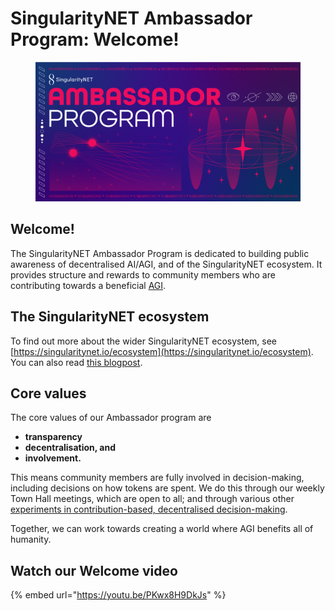 # SingularityNET Ambassador Program: Welcome!

<figure><img src=".gitbook/assets/Screenshot from 2023-04-15 00-46-38.png" alt=""><figcaption></figcaption></figure>

## Welcome!

The SingularityNET Ambassador Program is dedicated to building public awareness of decentralised AI/AGI, and of the SingularityNET ecosystem. It provides structure and rewards to community members who are contributing towards a beneficial [AGI](https://en.wikipedia.org/wiki/Artificial\_general\_intelligence).&#x20;

## The SingularityNET ecosystem

To find out more about the wider SingularityNET ecosystem, see [https://singularitynet.io/ecosystem](https://singularitynet.io/ecosystem). \
You can also read [this blogpost](https://blog.singularitynet.io/the-path-to-agi-singularitynet-ecosystem-cooperation-159fcedf63c7).

## Core values&#x20;

The core values of our Ambassador program are&#x20;

* **transparency**
* **decentralisation, and**
* **involvement.**&#x20;

This means community members are fully involved in decision-making, including decisions on how tokens are spent. We do this through our weekly Town Hall meetings, which are open to all; and through various other [experiments in contribution-based, decentralised decision-making](https://snet-ambassadors.gitbook.io/home/decentralising-our-governance/overview).

Together, we can work towards creating a world where AGI benefits all of humanity.

## Watch our Welcome video

{% embed url="https://youtu.be/PKwx8H9DkJs" %}

